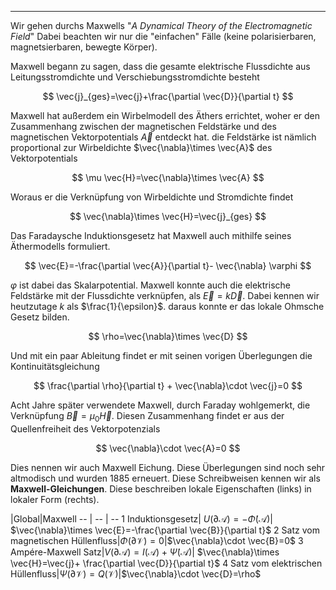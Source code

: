***

Wir gehen durchs Maxwells "*A Dynamical Theory of the Electromagnetic Field*" Dabei beachten wir nur die "einfachen" Fälle (keine polarisierbaren, magnetsierbaren, bewegte Körper).

Maxwell begann zu sagen, dass die gesamte elektrische Flussdichte aus Leitungsstromdichte und Verschiebungsstromdichte besteht

$$
\vec{j}_{ges}=\vec{j}+\frac{\partial  \vec{D}}{\partial t}
$$

Maxwell hat außerdem ein Wirbelmodell des Äthers errichtet, woher er den Zusammenhang zwischen der magnetischen Feldstärke und des magnetischen Vektorpotentials $\vec{A}$ entdeckt hat. die Feldstärke ist nämlich proportional zur Wirbeldichte $\vec{\nabla}\times  \vec{A}$ des Vektorpotentials

$$
\mu  \vec{H}=\vec{\nabla}\times  \vec{A}
$$

Woraus er die Verknüpfung von Wirbeldichte und Stromdichte findet

$$
\vec{\nabla}\times  \vec{H}=\vec{j}_{ges}
$$

Das Faradaysche Induktionsgesetz hat Maxwell auch mithilfe seines Äthermodells formuliert.

$$
\vec{E}=-\frac{\partial  \vec{A}}{\partial t}- \vec{\nabla} \varphi
$$

$\varphi$ ist dabei das Skalarpotential. Maxwell konnte auch die elektrische Feldstärke mit der Flussdichte verknüpfen, als $\vec{E}=k  \vec{D}$. Dabei kennen wir heutzutage $k$ als $\frac{1}{\epsilon}$. daraus konnte er das lokale Ohmsche Gesetz bilden.

$$
\rho=\vec{\nabla}\times  \vec{D}
$$

Und mit ein paar Ableitung findet er mit seinen vorigen Überlegungen die Kontinuitätsgleichung

$$
\frac{\partial \rho}{\partial t} + \vec{\nabla}\cdot  \vec{j}=0
$$

Acht Jahre später verwendete Maxwell, durch Faraday wohlgemerkt, die Verknüpfung $\vec{B}=\mu_{0}  \vec{H}$. Diesen Zusammenhang findet er aus der Quellenfreiheit des Vektorpotenzials

$$
\vec{\nabla}\cdot  \vec{A}=0
$$

Dies nennen wir auch Maxwell Eichung.
Diese Überlegungen sind noch sehr altmodisch und wurden 1885 erneuert. Diese Schreibweisen kennen wir als **Maxwell-Gleichungen**. Diese beschreiben lokale Eigenschaften (links) in lokaler Form (rechts).

  |Global|Maxwell
-- | -- | --
1 Induktionsgesetz| $U(\partial \mathcal{A})=-\dot{\Phi}(\mathcal{A})$| $\vec{\nabla}\times  \vec{E}=-\frac{\partial  \vec{B}}{\partial t}$
2 Satz vom magnetischen Hüllenfluss|$\Phi(\mathcal{\partial V})=0$|$\vec{\nabla}\cdot  \vec{B}=0$
3 Ampére-Maxwell Satz|$V(\partial \mathcal{A})=I(\mathcal{A})+\dot{\Psi}(\mathcal{A})$| $\vec{\nabla}\times  \vec{H}=\vec{j}+ \frac{\partial  \vec{D}}{\partial t}$
4  Satz vom elektrischen Hüllenfluss|$\Psi(\partial \mathcal{V})=Q(\mathcal{V})$|$\vec{\nabla}\cdot  \vec{D}=\rho$
